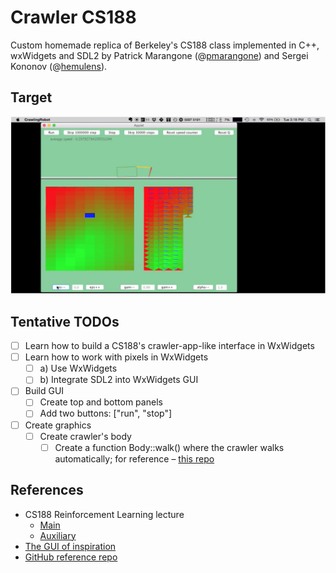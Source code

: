 # Crawler CS188

Custom homemade replica of Berkeley's CS188 class implemented in C++, wxWidgets and SDL2 by Patrick Marangone (@[pmarangone](https://github.com/pmarangone)) and Sergei Kononov (@[hemulens](https://github.com/hemulens)).

## Target

![Target interface of the project](_resources/img/example-berkeley-1.png "Crawler CS188")

## Tentative TODOs

- [ ] Learn how to build a CS188's crawler-app-like interface in WxWidgets
- [ ] Learn how to work with pixels in WxWidgets
  - [ ] a) Use WxWidgets
  - [ ] b) Integrate SDL2 into WxWidgets GUI
- [ ] Build GUI
  - [ ] Create top and bottom panels
  - [ ] Add two buttons: ["run", "stop"]
- [ ] Create graphics
  - [ ] Create crawler's body
    - [ ] Create a function Body::walk() where the crawler walks automatically; for reference – [this repo](https://github.com/rwwaskk/CS188-Berkeley/blob/master/reinforcement/crawler.py)

## References

- CS188 Reinforcement Learning lecture
  - [Main](https://www.youtube.com/watch?v=TiXS7vROBEg&t=775s)
  - [Auxiliary](https://www.youtube.com/watch?v=aTcIQWMPmJY&t=607s&ab_channel=CS188)
- [The GUI of inspiration](https://www.youtube.com/watch?v=PBjVn5OWK0k)
- [GitHub reference repo](https://github.com/rwwaskk/CS188-Berkeley/blob/master/reinforcement/crawler.py)
